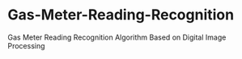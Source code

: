 # Gas-Meter-Reading-Recognition
Gas Meter Reading Recognition Algorithm Based on Digital Image Processing
